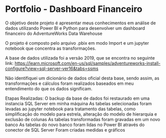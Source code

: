 # Portfolio - Dashboard Financeiro

O objetivo deste projeto é apresentar meus conhecimentos em análise de dados utilizando Power BI e Python para desenvolver um dashboard financeiro do AdventureWorks Data Warehouse

O projeto é composto pelo arquivo .pbix em modo Import e um jupyter notebook que concentra as transformações.

A base de dados utilizada foi a versão 2019, que se encontra no seguinte link:
https://learn.microsoft.com/en-us/sql/samples/adventureworks-install-configure?view=sql-server-ver16&tabs=ssms

Não identifiquei um dicionário de dados oficial desta base, sendo assim, as transformações e cálculos foram realizados baseados em meu entendimento do que os dados significam.

Etapas Realizadas:
  O backup da base de dados foi restaurado em uma instancia SQL Server em minha máquina
  As tabelas selecionadas foram levadas ao jupyter notebook para tratamento das tabelas, como simplificação do modelo para estrela, alteração do modelo de hierarquia e exclusão de colunas
  As tabelas transformadas foram gravadas em um novo banco
  As tabelas do novo banco foram lidas no Power BI através do conector de SQL Server
  Foram criadas medidas e gráficos
